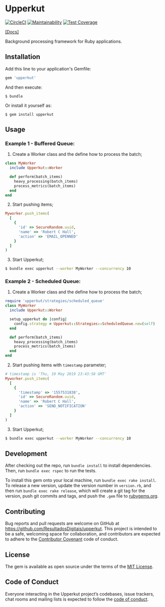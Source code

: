 # Upperkut

[![CircleCI](https://circleci.com/gh/ResultadosDigitais/upperkut/tree/master.svg?style=svg&circle-token=693e512de6985be3b3db12279ba6ed508fb5c6f6)](https://circleci.com/gh/ResultadosDigitais/upperkut/tree/master)
[![Maintainability](https://api.codeclimate.com/v1/badges/ece40319b0db03af891d/maintainability)](https://codeclimate.com/repos/5b318a7c6d37b70272008676/maintainability)
[![Test Coverage](https://api.codeclimate.com/v1/badges/ece40319b0db03af891d/test_coverage)](https://codeclimate.com/repos/5b318a7c6d37b70272008676/test_coverage)

[[Docs]](https://www.rubydoc.info/gems/upperkut/0.7.2/Upperkut)

Background processing framework for Ruby applications.

## Installation

Add this line to your application's Gemfile:

```ruby
gem 'upperkut'
```

And then execute:

    $ bundle

Or install it yourself as:

    $ gem install upperkut

## Usage

### Example 1 - Buffered Queue:

1) Create a Worker class and the define how to process the batch;
  ```ruby
  class MyWorker
    include Upperkut::Worker

    def perform(batch_items)
      heavy_processing(batch_items)
      process_metrics(batch_items)
    end
  end
  ```

2) Start pushing items;
  ```ruby
  Myworker.push_items(
    [
      {
        'id' => SecureRandom.uuid, 
        'name' => 'Robert C Hall', 
        'action' => 'EMAIL_OPENNED'
      }
    ]
  )
  ```

3) Start Upperkut;
  ```bash
  $ bundle exec upperkut --worker MyWorker --concurrency 10
  ```

### Example 2 - Scheduled Queue:

1) Create a Worker class and the define how to process the batch;
  ```ruby
  require 'upperkut/strategies/scheduled_queue'
  class MyWorker
    include Upperkut::Worker

    setup_upperkut do |config|
      config.strategy = Upperkut::Strategies::ScheduledQueue.new(self)
    end

    def perform(batch_items)
      heavy_processing(batch_items)
      process_metrics(batch_items)
    end
  end
  ```

2) Start pushing items with `timestamp` parameter;
  ```ruby
  # timestamp is 'Thu, 10 May 2019 23:43:58 GMT'
  Myworker.push_items(
    [
      {
        'timestamp' => '1557531838', 
        'id' => SecureRandom.uuid, 
        'name' => 'Robert C Hall', 
        'action' => 'SEND_NOTIFICATION'
      }
    ]
  )
  ```

3) Start Upperkut;
  ```bash
  $ bundle exec upperkut --worker MyWorker --concurrency 10
  ```

## Development

After checking out the repo, run `bundle install` to install dependencies. Then, run `bundle exec rspec` to run the tests.

To install this gem onto your local machine, run `bundle exec rake install`. To release a new version, update the version number in `version.rb`, and then run `bundle exec rake release`, which will create a git tag for the version, push git commits and tags, and push the `.gem` file to [rubygems.org](https://rubygems.org).

## Contributing

Bug reports and pull requests are welcome on GitHub at https://github.com/ResultadosDigitais/upperkut. This project is intended to be a safe, welcoming space for collaboration, and contributors are expected to adhere to the [Contributor Covenant](http://contributor-covenant.org) code of conduct.

## License

The gem is available as open source under the terms of the [MIT License](https://opensource.org/licenses/MIT).

## Code of Conduct

Everyone interacting in the Upperkut project’s codebases, issue trackers, chat rooms and mailing lists is expected to follow the [code of conduct](https://github.com/ResultadosDigitais/upperkut/blob/master/CODE_OF_CONDUCT.md).
